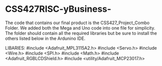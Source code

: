 # CSS427RISC-yBusiness-
The code that contains our final product is the CSS427_Project_Combo Folder.  We added both the Mega and Uno code into one file for simplicity. The folder should contain all the required libraries but be sure to install the others listed below in the Ardunino IDE.

LIBARIES: 
#include <Adafruit_MPL3115A2.h>
#include <Servo.h>
#include <Wire.h>
#include <SPI.h>
#include <Math.h>
#include <Adafruit_RGBLCDShield.h>
#include <utility/Adafruit_MCP23017.h>
